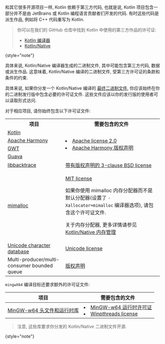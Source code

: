 [//]: # (title: Kotlin/Native 二进制文件的许可证)

和其它很多开源项目一样, Kotlin 依赖于第三方代码, 也就是说, Kotlin 项目包含一部分并不是由 JetBrains 或 Kotlin 编程语言贡献者们开发的代码.
有时这些代码是派生作品, 例如将 C++ 代码重写为 Kotlin.

> 你可以在我们的 GitHub 仓库中找到 Kotlin 中使用的第三方作品的许可证:
>
> * [Kotlin 编译器](https://github.com/JetBrains/kotlin/tree/master/license/third_party)
> * [Kotlin/Native](https://github.com/JetBrains/kotlin/tree/master/kotlin-native/licenses/third_party)
>
{style="note"}

具体来说, Kotlin/Native 编译器生成的二进制文件, 其中可能包含第三方代码, 数据或派生作品.
这意味着, Kotlin/Native 编译的二进制文件, 受第三方许可证的条款和条件的约束.

具体来说, 如果你分发一个 Kotlin/Native 编译的 [最终二进制文件](multiplatform-build-native-binaries.md),
你应该始终在你的二进制发行版中包含必要的许可证文件.
这些文件应该以你的发行版的使用者可以读取形式访问.

对于相应项目, 请你始终包含以下许可证文件:

<table>
   <tr>
      <th>项目</th>
      <th>需要包含的文件</th>
   </tr>
   <tr>
        <td><a href="https://kotlinlang.org/">Kotlin</a></td>
        <td rowspan="4">
         <list>
            <li><a href="https://github.com/JetBrains/kotlin/blob/master/license/LICENSE.txt">Apache license 2.0</a></li>
            <li><a href="https://github.com/JetBrains/kotlin/blob/master/kotlin-native/licenses/third_party/harmony_NOTICE.txt">Apache Harmony 版权声明</a></li>
         </list>
        </td>
   </tr>
   <tr>
        <td><a href="https://harmony.apache.org/">Apache Harmony</a></td>
   </tr>
   <tr>
        <td><a href="https://www.gwtproject.org/">GWT</a></td>
   </tr>
   <tr>
        <td><a href="https://guava.dev">Guava</a></td>
   </tr>
   <tr>
        <td><a href="https://github.com/ianlancetaylor/libbacktrace">libbacktrace</a></td>
        <td><a href="https://github.com/JetBrains/kotlin/blob/master/kotlin-native/licenses/third_party/libbacktrace_LICENSE.txt">带有版权声明的 3-clause BSD license</a></td>
   </tr>
   <tr>
        <td><a href="https://github.com/microsoft/mimalloc">mimalloc</a></td>
        <td>
          <p><a href="https://github.com/JetBrains/kotlin/blob/master/kotlin-native/licenses/third_party/mimalloc_LICENSE.txt">MIT license</a></p>
          <p>如果你使用 mimalloc 内存分配器而不是默认分配器(设置了 <code>-Xallocator=mimalloc</code> 编译器选项), 请包含这个许可证文件.</p>
          <p>关于内存分配器, 更多详情请参见 <a href="native-memory-manager.md">Kotlin/Native 内存管理</a></p>
        </td>
   </tr>
   <tr>
        <td><a href="https://www.unicode.org/">Unicode character database</a></td>
        <td><a href="https://github.com/JetBrains/kotlin/blob/master/kotlin-native/licenses/third_party/unicode_LICENSE.txt">Unicode license</a></td>
   </tr>
   <tr>
        <td>Multi-producer/multi-consumer bounded queue</td>
        <td><a href="https://github.com/JetBrains/kotlin/blob/master/kotlin-native/licenses/third_party/mpmc_queue_LICENSE.txt">版权声明</a></td>
   </tr>
</table>

`mingwX64` 编译目标还要求额外的许可证文件:

| 项目                                                               | 需要包含的文件                                                                                                                                                                                                                                                                                                              |
|-----------------------------------------------------------------------|----------------------------------------------------------------------------------------------------------------------------------------------------------------------------------------------------------------------------------------------------------------------------------------------------------------------------------|
| [MinGW-w64 头文件和运行时库](https://www.mingw-w64.org/) | <list><li><a href="https://sourceforge.net/p/mingw-w64/mingw-w64/ci/master/tree/COPYING.MinGW-w64-runtime/COPYING.MinGW-w64-runtime.txt">MinGW-w64 运行时许可证</a></li><li><a href="https://sourceforge.net/p/mingw-w64/mingw-w64/ci/master/tree/mingw-w64-libraries/winpthreads/COPYING">Winpthreads license</a></li></list> |

> 注意, 这些库要求你分发的 Kotlin/Native 二进制文件开源.
>
{style="note"}
